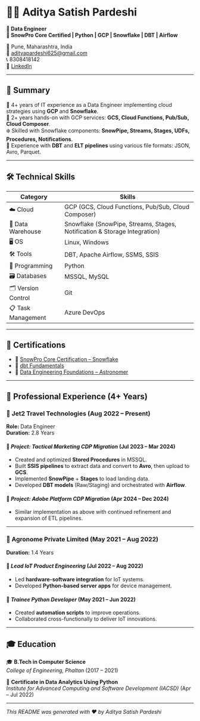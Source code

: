 # 👨‍💻 Aditya Satish Pardeshi

**💼 Data Engineer**  
**🏅 SnowPro Core Certified | Python | GCP | Snowflake | DBT | Airflow**

📍 Pune, Maharashtra, India  
📧 [adityapardeshi625@gmail.com](mailto:adityapardeshi625@gmail.com)  
📞 8308418142  
🔗 [LinkedIn](https://www.linkedin.com/in/aditya-pardeshi-538228172)  

---

## 🧾 Summary

🎯 4+ years of IT experience as a Data Engineer implementing cloud strategies using **GCP** and **Snowflake**.  
🚀 2+ years hands-on with GCP services: **GCS, Cloud Functions, Pub/Sub, Cloud Composer**.  
❄️ Skilled with Snowflake components: **SnowPipe, Streams, Stages, UDFs, Procedures, Notifications**.  
🔁 Experience with **DBT** and **ELT pipelines** using various file formats: JSON, Avro, Parquet.  

---

## 🛠️ Technical Skills

| Category                 | Skills                                                                 |
|-------------------------|------------------------------------------------------------------------|
| ☁️ Cloud                | GCP (GCS, Cloud Functions, Pub/Sub, Cloud Composer)                   |
| 🧊 Data Warehouse        | Snowflake (SnowPipe, Streams, Stages, Notification & Storage Integration) |
| 🖥️ OS                   | Linux, Windows                                                         |
| 🛠️ Tools               | DBT, Apache Airflow, SSMS, SSIS                                        |
| 🐍 Programming          | Python                                                                 |
| 🗃️ Databases           | MSSQL, MySQL                                                           |
| 🗂️ Version Control      | Git                                                                    |
| 📋 Task Management       | Azure DevOps                                                           |

---

## 📜 Certifications

- 🥇 [SnowPro Core Certification – Snowflake](https://achieve.snowflake.com/40caf1e3-142e-44d8-9782-e1fbfdefda37#acc.n9KTlO7r)  
- 🧱 [dbt Fundamentals](https://www.credential.net/6db2c0e1-44ec-492c-88ec-320381498644#acc.elZ8k2tW)  
- 🚀 [Data Engineering Foundations – Astronomer](https://www.linkedin.com/learning/certificates/ceb83bc9d47ef5ade352e54bc0ab3fb6778758b55fb1abcff6a0752d4a6a3469)

---

## 💼 Professional Experience (4+ Years)

### 🏢 Jet2 Travel Technologies (Aug 2022 – Present)  
**Role:** Data Engineer  
**Duration:** 2.8 Years  

#### 🔹 *Project: Tactical Marketing CDP Migration* (Jul 2023 – Mar 2024)  
- Created and optimized **Stored Procedures** in MSSQL.  
- Built **SSIS pipelines** to extract data and convert to **Avro**, then upload to **GCS**.  
- Implemented **SnowPipe** + **Stages** to load landing data.  
- Developed **DBT models** (Raw/Staging) and orchestrated with **Airflow**.

#### 🔹 *Project: Adobe Platform CDP Migration* (Apr 2024 – Dec 2024)  
- Similar implementation as above with continued refinement and expansion of ETL pipelines.

---

### 🏢 Agronome Private Limited (May 2021 – Aug 2022)  
**Duration:** 1.4 Years  

#### 🔹 *Lead IoT Product Engineering* (Jul 2022 – Aug 2022)  
- Led **hardware-software integration** for IoT systems.  
- Developed **Python-based server apps** for device management.

#### 🔹 *Trainee Python Developer* (May 2021 – Jun 2022)  
- Created **automation scripts** to improve operations.  
- Collaborated cross-functionally to deliver IoT innovations.

---

## 🎓 Education

🎓 **B.Tech in Computer Science**  
*College of Engineering, Phaltan* (2017 – 2021)

📜 **Certificate in Data Analytics Using Python**  
*Institute for Advanced Computing and Software Development (IACSD)* (Apr – Jul 2022)

---

_This README was generated with ❤️ by Aditya Satish Pardeshi_

